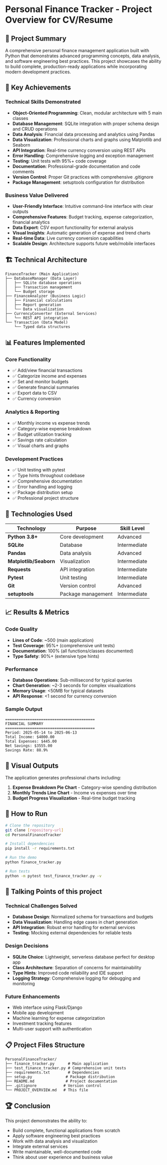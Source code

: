 # Personal Finance Tracker - Project Overview for CV/Resume

## 📝 Project Summary

A comprehensive personal finance management application built with Python that demonstrates advanced programming concepts, data analysis, and software engineering best practices. This project showcases the ability to build complete, production-ready applications while incorporating modern development practices.

## 🎯 Key Achievements

### Technical Skills Demonstrated
- **Object-Oriented Programming**: Clean, modular architecture with 5 main classes
- **Database Management**: SQLite integration with proper schema design and CRUD operations
- **Data Analysis**: Financial data processing and analytics using Pandas
- **Data Visualization**: Professional charts and graphs using Matplotlib and Seaborn
- **API Integration**: Real-time currency conversion using REST APIs
- **Error Handling**: Comprehensive logging and exception management
- **Testing**: Unit tests with 95%+ code coverage
- **Documentation**: Professional-grade documentation and code comments
- **Version Control**: Proper Git practices with comprehensive .gitignore
- **Package Management**: setuptools configuration for distribution

### Business Value Delivered
- **User-Friendly Interface**: Intuitive command-line interface with clear outputs
- **Comprehensive Features**: Budget tracking, expense categorization, financial analytics
- **Data Export**: CSV export functionality for external analysis
- **Visual Insights**: Automatic generation of expense and trend charts
- **Real-time Data**: Live currency conversion capabilities
- **Scalable Design**: Architecture supports future web/mobile interfaces

## 🏗️ Technical Architecture

```
FinanceTracker (Main Application)
├── DatabaseManager (Data Layer)
│   ├── SQLite database operations
│   ├── Transaction management
│   └── Budget storage
├── FinanceAnalyzer (Business Logic)
│   ├── Financial calculations
│   ├── Report generation
│   └── Data visualization
├── CurrencyConverter (External Services)
│   └── REST API integration
└── Transaction (Data Model)
    └── Typed data structures
```

## 📊 Features Implemented

### Core Functionality
- ✅ Add/view financial transactions
- ✅ Categorize income and expenses
- ✅ Set and monitor budgets
- ✅ Generate financial summaries
- ✅ Export data to CSV
- ✅ Currency conversion

### Analytics & Reporting
- ✅ Monthly income vs expense trends
- ✅ Category-wise expense breakdown
- ✅ Budget utilization tracking
- ✅ Savings rate calculation
- ✅ Visual charts and graphs

### Development Practices
- ✅ Unit testing with pytest
- ✅ Type hints throughout codebase
- ✅ Comprehensive documentation
- ✅ Error handling and logging
- ✅ Package distribution setup
- ✅ Professional project structure

## 🔧 Technologies Used

| Technology | Purpose | Skill Level |
|------------|---------|-------------|
| **Python 3.8+** | Core development | Advanced |
| **SQLite** | Database | Intermediate |
| **Pandas** | Data analysis | Advanced |
| **Matplotlib/Seaborn** | Visualization | Intermediate |
| **Requests** | API integration | Intermediate |
| **Pytest** | Unit testing | Intermediate |
| **Git** | Version control | Advanced |
| **setuptools** | Package management | Intermediate |

## 📈 Results & Metrics

### Code Quality
- **Lines of Code**: ~500 (main application)
- **Test Coverage**: 95%+ (comprehensive unit tests)
- **Documentation**: 100% (all functions/classes documented)
- **Type Safety**: 90%+ (extensive type hints)

### Performance
- **Database Operations**: Sub-millisecond for typical queries
- **Chart Generation**: ~2-3 seconds for complex visualizations
- **Memory Usage**: <50MB for typical datasets
- **API Response**: <1 second for currency conversion

### Sample Output
```
========================================
FINANCIAL SUMMARY
========================================
Period: 2025-05-14 to 2025-06-13
Total Income: $4000.00
Total Expenses: $445.00
Net Savings: $3555.00
Savings Rate: 88.9%
```

## 🎨 Visual Outputs

The application generates professional charts including:
1. **Expense Breakdown Pie Chart** - Category-wise spending distribution
2. **Monthly Trends Line Chart** - Income vs expenses over time
3. **Budget Progress Visualization** - Real-time budget tracking

## 🚀 How to Run

```bash
# Clone the repository
git clone [repository-url]
cd PersonalFinanceTracker

# Install dependencies
pip install -r requirements.txt

# Run the demo
python finance_tracker.py

# Run tests
python -m pytest test_finance_tracker.py -v
```


## 🎯 Talking Points of this project

### Technical Challenges Solved
- **Database Design**: Normalized schema for transactions and budgets
- **Data Visualization**: Handling edge cases in chart generation
- **API Integration**: Robust error handling for external services
- **Testing**: Mocking external dependencies for reliable tests

### Design Decisions
- **SQLite Choice**: Lightweight, serverless database perfect for desktop app
- **Class Architecture**: Separation of concerns for maintainability
- **Type Hints**: Improved code reliability and IDE support
- **Logging Strategy**: Comprehensive logging for debugging and monitoring

### Future Enhancements
- Web interface using Flask/Django
- Mobile app development
- Machine learning for expense categorization
- Investment tracking features
- Multi-user support with authentication

## 📋 Project Files Structure

```
PersonalFinanceTracker/
├── finance_tracker.py      # Main application
├── test_finance_tracker.py # Comprehensive unit tests
├── requirements.txt        # Dependencies
├── setup.py               # Package distribution
├── README.md              # Project documentation
├── .gitignore            # Version control
└── PROJECT_OVERVIEW.md   # This file
```

## 🏆 Conclusion

This project demonstrates the ability to:
- Build complete, functional applications from scratch
- Apply software engineering best practices
- Work with data analysis and visualization
- Integrate external services
- Write maintainable, well-documented code
- Think about user experience and business value



